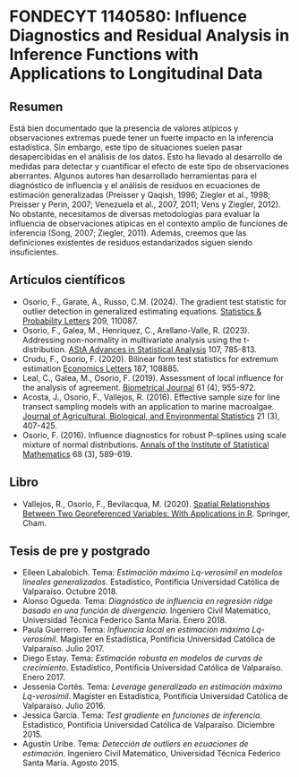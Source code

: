 # FONDECYT 1140580: Influence Diagnostics and Residual Analysis in Inference Functions with Applications to Longitudinal Data

## Resumen
Está bien documentado que la presencia de valores atípicos y observaciones extremas puede tener un fuerte impacto en la inferencia estadística. Sin embargo, este tipo de situaciones suelen pasar desapercibidas en el análisis de los datos. Esto ha llevado al desarrollo de medidas para detectar y cuantificar el efecto de este tipo de observaciones aberrantes. Algunos autores han desarrollado herramientas para el diagnóstico de influencia y el análisis de residuos en ecuaciones de estimación generalizadas (Preisser y Qaqish, 1996; Ziegler et al., 1998; Preisser y Perin, 2007; Venezuela et al., 2007, 2011; Vens y Ziegler, 2012). No obstante, necesitamos de diversas metodologías para evaluar la influencia de observaciones atípicas en el contexto amplio de funciones de inferencia (Song, 2007; Ziegler, 2011). Además, creemos que las definiciones existentes de residuos estandarizados siguen siendo insuficientes.

## Artículos científicos
- Osorio, F., Garate, A., Russo, C.M. (2024). The gradient test statistic for outlier detection in generalized estimating equations. [Statistics & Probability Letters](https://doi.org/10.1016/j.spl.2024.110087) 209, 110087.
- Osorio, F., Galea, M., Henriquez, C., Arellano-Valle, R. (2023). Addressing non-normality in multivariate analysis using the t-distribution. [AStA Advances in Statistical Analysis](https://doi.org/10.1007/s10182-022-00468-2) 107, 785-813.
- Crudu, F., Osorio, F. (2020). Bilinear form test statistics for extremum estimation [Economics Letters](https://doi.org/10.1016/j.econlet.2019.108885) 187, 108885.
- Leal, C., Galea, M., Osorio, F. (2019). Assessment of local influence for the analysis of agreement. [Biometrical Journal](https://doi.org/10.1002/bimj.201800124) 61 (4), 955-972.
- Acosta, J., Osorio, F., Vallejos, R. (2016). Effective sample size for line transect sampling models with an application to marine macroalgae. [Journal of Agricultural, Biological, and Environmental Statistics](https://doi.org/10.1007/s13253-016-0252-7) 21 (3), 407-425.
- Osorio, F. (2016). Influence diagnostics for robust P-splines using scale mixture of normal distributions. [Annals of the Institute of Statistical Mathematics](https://doi.org/10.1007/s10463-015-0506-0) 68 (3), 589-619.

## Libro
- Vallejos, R., Osorio, F., Bevilacqua, M. (2020). [Spatial Relationships Between Two Georeferenced Variables: With Applications in R](https://doi.org/10.1007/978-3-030-56681-4). Springer, Cham.

## Tesis de pre y postgrado
- Eileen Labalobich. Tema: _Estimación máximo Lq-verosímil en modelos lineales generalizados_. Estadístico, Pontificia Universidad Católica de Valparaíso. Octubre 2018.
- Alonso Ogueda. Tema: _Diagnóstico de influencia en regresión ridge basado en una función de divergencia_.  Ingeniero Civil Matemático, Universidad Técnica Federico Santa María. Enero 2018.
- Paula Guerrero. Tema: _Influencia local en estimación máximo Lq-verosímil_. Magíster en Estadística, Pontificia Universidad Católica de Valparaíso. Julio 2017.
- Diego Estay. Tema: _Estimación robusta en modelos de curvas de crecimiento_. Estadístico, Pontificia Universidad Católica de Valparaíso. Enero 2017.
- Jessenia Cortés. Tema: _Leverage generalizado en estimación máximo Lq-verosímil_. Magíster en Estadística, Pontificia Universidad Católica de Valparaíso. Julio 2016.
- Jessica García. Tema: _Test gradiente en funciones de inferencia_. Estadístico, Pontificia Universidad Católica de Valparaíso. Diciembre 2015.
- Agustín Uribe. Tema: _Detección de outliers en ecuaciones de estimación_. Ingeniero Civil Matemático, Universidad Técnica Federico Santa María. Agosto 2015.
